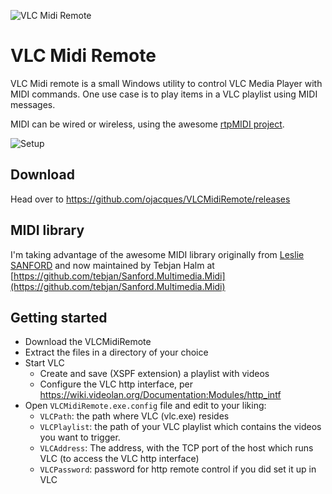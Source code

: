 ![VLC Midi Remote](doc/VLC%20Midi%20Remote.png)

# VLC Midi Remote
VLC Midi remote is a small Windows utility to control VLC Media Player with MIDI commands.
One use case is to play items in a VLC playlist using MIDI messages.

MIDI can be wired or wireless, using the awesome [rtpMIDI project](http://www.tobias-erichsen.de/software/rtpmidi.html).

![Setup](doc/setup.jpg)

## Download

Head over to https://github.com/ojacques/VLCMidiRemote/releases

## MIDI library
I'm taking advantage of the awesome MIDI library originally 
from [Leslie SANFORD](http://www.codeproject.com/Articles/6228/C-MIDI-Toolkit) 
and now maintained by Tebjan Halm at 
[https://github.com/tebjan/Sanford.Multimedia.Midi](https://github.com/tebjan/Sanford.Multimedia.Midi) 

## Getting started

- Download the VLCMidiRemote
- Extract the files in a directory of your choice
- Start VLC
  - Create and save (XSPF extension) a playlist with videos
  - Configure the VLC http interface, per https://wiki.videolan.org/Documentation:Modules/http_intf
- Open `VLCMidiRemote.exe.config` file and edit to your liking:
  - `VLCPath`: the path where VLC (vlc.exe) resides
  - `VLCPlaylist`: the path of your VLC playlist which contains the videos you want to trigger. 
  - `VLCAddress`: The address, with the TCP port of the host which runs VLC (to access the VLC http interface)
  - `VLCPassword`: password for http remote control if you did set it up in VLC
  
  
